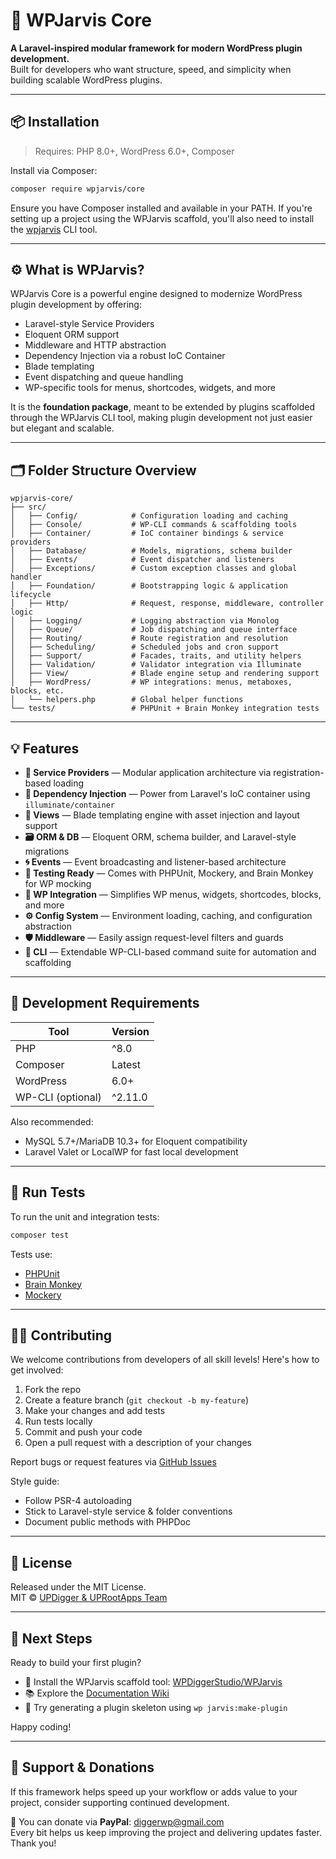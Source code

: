 
# 🧠 WPJarvis Core

**A Laravel-inspired modular framework for modern WordPress plugin development.**  
Built for developers who want structure, speed, and simplicity when building scalable WordPress plugins.

---

## 📦 Installation

> Requires: PHP 8.0+, WordPress 6.0+, Composer

Install via Composer:

```bash
composer require wpjarvis/core
```

Ensure you have Composer installed and available in your PATH. If you're setting up a project using the WPJarvis scaffold, you'll also need to install the [wpjarvis](https://github.com/WPDiggerStudio/WPJarvis) CLI tool.

---

## ⚙️ What is WPJarvis?

WPJarvis Core is a powerful engine designed to modernize WordPress plugin development by offering:

- Laravel-style Service Providers
- Eloquent ORM support
- Middleware and HTTP abstraction
- Dependency Injection via a robust IoC Container
- Blade templating
- Event dispatching and queue handling
- WP-specific tools for menus, shortcodes, widgets, and more

It is the **foundation package**, meant to be extended by plugins scaffolded through the WPJarvis CLI tool, making plugin development not just easier but elegant and scalable.

---

## 🗂 Folder Structure Overview

```
wpjarvis-core/
├── src/
│   ├── Config/            # Configuration loading and caching
│   ├── Console/           # WP-CLI commands & scaffolding tools
│   ├── Container/         # IoC container bindings & service providers
│   ├── Database/          # Models, migrations, schema builder
│   ├── Events/            # Event dispatcher and listeners
│   ├── Exceptions/        # Custom exception classes and global handler
│   ├── Foundation/        # Bootstrapping logic & application lifecycle
│   ├── Http/              # Request, response, middleware, controller logic
│   ├── Logging/           # Logging abstraction via Monolog
│   ├── Queue/             # Job dispatching and queue interface
│   ├── Routing/           # Route registration and resolution
│   ├── Scheduling/        # Scheduled jobs and cron support
│   ├── Support/           # Facades, traits, and utility helpers
│   ├── Validation/        # Validator integration via Illuminate
│   ├── View/              # Blade engine setup and rendering support
│   ├── WordPress/         # WP integrations: menus, metaboxes, blocks, etc.
│   └── helpers.php        # Global helper functions
└── tests/                 # PHPUnit + Brain Monkey integration tests
```

---

## 💡 Features

- **🔧 Service Providers** — Modular application architecture via registration-based loading
- **🧱 Dependency Injection** — Power from Laravel's IoC container using `illuminate/container`
- **📃 Views** — Blade templating engine with asset injection and layout support
- **🗃 ORM & DB** — Eloquent ORM, schema builder, and Laravel-style migrations
- **🌀 Events** — Event broadcasting and listener-based architecture
- **🧪 Testing Ready** — Comes with PHPUnit, Mockery, and Brain Monkey for WP mocking
- **🧩 WP Integration** — Simplifies WP menus, widgets, shortcodes, blocks, and more
- **⚙️ Config System** — Environment loading, caching, and configuration abstraction
- **🛡 Middleware** — Easily assign request-level filters and guards
- **🧾 CLI** — Extendable WP-CLI-based command suite for automation and scaffolding

---

## 🧰 Development Requirements

| Tool             | Version         |
|------------------|-----------------|
| PHP              | ^8.0            |
| Composer         | Latest          |
| WordPress        | 6.0+            |
| WP-CLI (optional)| ^2.11.0         |

Also recommended:
- MySQL 5.7+/MariaDB 10.3+ for Eloquent compatibility
- Laravel Valet or LocalWP for fast local development

---

## 🧪 Run Tests

To run the unit and integration tests:

```bash
composer test
```

Tests use:
- [PHPUnit](https://phpunit.de/)
- [Brain Monkey](https://brain-wp.github.io/BrainMonkey/)
- [Mockery](https://github.com/mockery/mockery)

---

## 🧑‍💻 Contributing

We welcome contributions from developers of all skill levels! Here's how to get involved:

1. Fork the repo
2. Create a feature branch (`git checkout -b my-feature`)
3. Make your changes and add tests
4. Run tests locally
5. Commit and push your code
6. Open a pull request with a description of your changes

Report bugs or request features via [GitHub Issues](https://github.com/WPDiggerStudio/wpjarvis-core/issues)

Style guide:
- Follow PSR-4 autoloading
- Stick to Laravel-style service & folder conventions
- Document public methods with PHPDoc

---

## 📜 License

Released under the MIT License.  
MIT © [UPDigger & UPRootApps Team](https://uprootapps.com)

---

## 🧭 Next Steps

Ready to build your first plugin?

- 🚀 Install the WPJarvis scaffold tool: [WPDiggerStudio/WPJarvis](https://github.com/WPDiggerStudio/WPJarvis)
- 📚 Explore the [Documentation Wiki](https://github.com/WPDiggerStudio/wpjarvis-core/wiki)
- 🧩 Try generating a plugin skeleton using `wp jarvis:make-plugin`

Happy coding!


---

## 🙏 Support & Donations

If this framework helps speed up your workflow or adds value to your project, consider supporting continued development.

💖 You can donate via **PayPal**: [diggerwp@gmail.com](mailto:diggerwp@gmail.com)  
Every bit helps us keep improving the project and delivering updates faster. Thank you!

